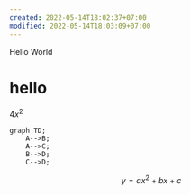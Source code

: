 ```yaml
---
created: 2022-05-14T18:02:37+07:00
modified: 2022-05-14T18:03:09+07:00
---
```


Hello World

# hello
$4x^2$


```mermaid
graph TD;
    A-->B;
    A-->C;
    B-->D;
    C-->D;
```

$$
y = ax^2 + bx + c
$$

